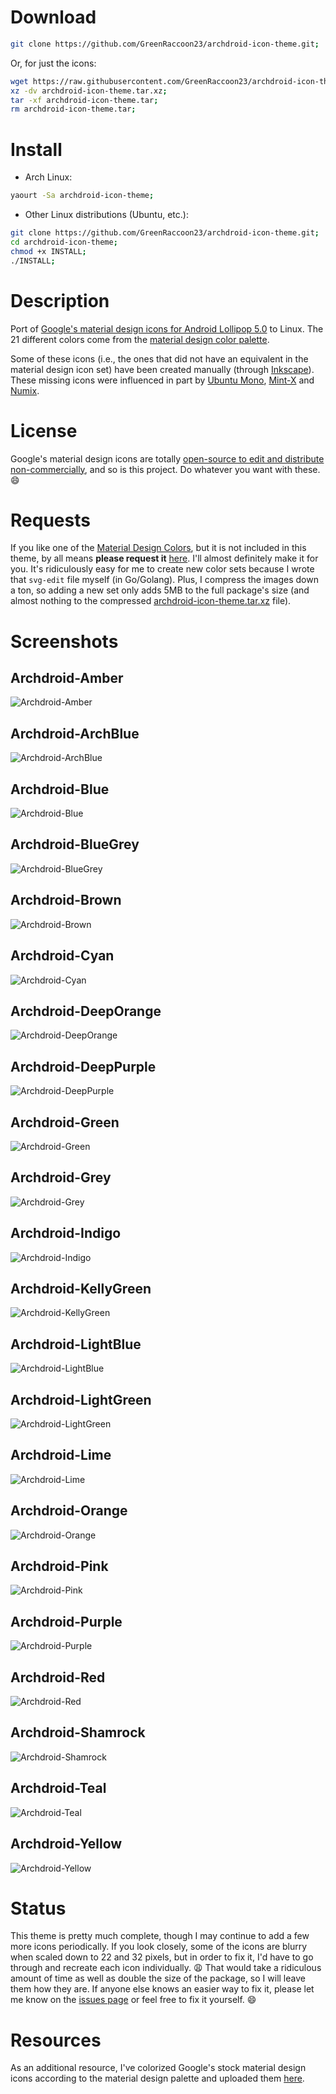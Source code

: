# Download

```bash
git clone https://github.com/GreenRaccoon23/archdroid-icon-theme.git;
```

Or, for just the icons:

```bash
wget https://raw.githubusercontent.com/GreenRaccoon23/archdroid-icon-theme/master/archdroid-icon-theme.tar.xz;
xz -dv archdroid-icon-theme.tar.xz;
tar -xf archdroid-icon-theme.tar;
rm archdroid-icon-theme.tar;
```

# Install

- Arch Linux:
```bash
yaourt -Sa archdroid-icon-theme;
```
- Other Linux distributions (Ubuntu, etc.):
```bash
git clone https://github.com/GreenRaccoon23/archdroid-icon-theme.git;
cd archdroid-icon-theme;
chmod +x INSTALL;
./INSTALL;
```

# Description

Port of [Google's material design icons for Android Lollipop 5.0](https://github.com/google/material-design-icons "Material Design Icons") to Linux. The 21 different colors come from the [material design color palette](http://www.google.com/design/spec/style/color.html#color-color-palette "Material Design Color Palette").

Some of these icons (i.e., the ones that did not have an equivalent in the material design icon set) have been created manually (through [Inkscape](https://www.archlinux.org/packages/extra/x86_64/inkscape/ "Inkscape for Arch Linux")). These missing icons were influenced in part by [Ubuntu Mono](http://packages.ubuntu.com/vivid/ubuntu-mono "Ubuntu Mono Icon Package"), [Mint-X](https://github.com/linuxmint/mint-x-icons "Linux Mint Icons") and [Numix](https://github.com/numixproject/numix-icon-theme "Numix Icons").

# License

Google's material design icons are totally [open-source to edit and distribute non-commercially](https://github.com/google/material-design-icons/blob/master/LICENSE "Material Design Icons - License"), and so is this project. Do whatever you want with these. :smile:

# Requests

If you like one of the [Material Design Colors](http://www.google.com/design/spec/style/color.html#color-color-palette "Material Design Color Palette"), but it is not included in this theme, by all means **please request it** [here](https://github.com/GreenRaccoon23/archdroid-icon-theme/issues "Archdroid Icon Theme Issues"). I'll almost definitely make it for you. It's ridiculously easy for me to create new color sets because I wrote that `svg-edit` file myself (in Go/Golang). Plus, I compress the images down a ton, so adding a new set only adds 5MB to the full package's size (and almost nothing to the compressed [archdroid-icon-theme.tar.xz](./archdroid-icon-theme.tar.xz) file).

# Screenshots

## Archdroid-Amber
![Archdroid-Amber](https://github.com/GreenRaccoon23/archdroid-icon-theme/blob/master/screenshots/screenshot_Amber.png)

## Archdroid-ArchBlue
![Archdroid-ArchBlue](https://github.com/GreenRaccoon23/archdroid-icon-theme/blob/master/screenshots/screenshot_ArchBlue.png)

## Archdroid-Blue
![Archdroid-Blue](https://github.com/GreenRaccoon23/archdroid-icon-theme/blob/master/screenshots/screenshot_Blue.png)

## Archdroid-BlueGrey
![Archdroid-BlueGrey](https://github.com/GreenRaccoon23/archdroid-icon-theme/blob/master/screenshots/screenshot_BlueGrey.png)

## Archdroid-Brown
![Archdroid-Brown](https://github.com/GreenRaccoon23/archdroid-icon-theme/blob/master/screenshots/screenshot_Brown.png)

## Archdroid-Cyan
![Archdroid-Cyan](https://github.com/GreenRaccoon23/archdroid-icon-theme/blob/master/screenshots/screenshot_Cyan.png)

## Archdroid-DeepOrange
![Archdroid-DeepOrange](https://github.com/GreenRaccoon23/archdroid-icon-theme/blob/master/screenshots/screenshot_DeepOrange.png)

## Archdroid-DeepPurple
![Archdroid-DeepPurple](https://github.com/GreenRaccoon23/archdroid-icon-theme/blob/master/screenshots/screenshot_DeepPurple.png)

## Archdroid-Green
![Archdroid-Green](https://github.com/GreenRaccoon23/archdroid-icon-theme/blob/master/screenshots/screenshot_Green.png)

## Archdroid-Grey
![Archdroid-Grey](https://github.com/GreenRaccoon23/archdroid-icon-theme/blob/master/screenshots/screenshot_Grey.png)

## Archdroid-Indigo
![Archdroid-Indigo](https://github.com/GreenRaccoon23/archdroid-icon-theme/blob/master/screenshots/screenshot_Indigo.png)

## Archdroid-KellyGreen
![Archdroid-KellyGreen](https://github.com/GreenRaccoon23/archdroid-icon-theme/blob/master/screenshots/screenshot_KellyGreen.png)

## Archdroid-LightBlue
![Archdroid-LightBlue](https://github.com/GreenRaccoon23/archdroid-icon-theme/blob/master/screenshots/screenshot_LightBlue.png)

## Archdroid-LightGreen
![Archdroid-LightGreen](https://github.com/GreenRaccoon23/archdroid-icon-theme/blob/master/screenshots/screenshot_LightGreen.png)

## Archdroid-Lime
![Archdroid-Lime](https://github.com/GreenRaccoon23/archdroid-icon-theme/blob/master/screenshots/screenshot_Lime.png)

## Archdroid-Orange
![Archdroid-Orange](https://github.com/GreenRaccoon23/archdroid-icon-theme/blob/master/screenshots/screenshot_Orange.png)

## Archdroid-Pink
![Archdroid-Pink](https://github.com/GreenRaccoon23/archdroid-icon-theme/blob/master/screenshots/screenshot_Pink.png)

## Archdroid-Purple
![Archdroid-Purple](https://github.com/GreenRaccoon23/archdroid-icon-theme/blob/master/screenshots/screenshot_Purple.png)

## Archdroid-Red
![Archdroid-Red](https://github.com/GreenRaccoon23/archdroid-icon-theme/blob/master/screenshots/screenshot_Red.png)

## Archdroid-Shamrock
![Archdroid-Shamrock](https://github.com/GreenRaccoon23/archdroid-icon-theme/blob/master/screenshots/screenshot_Shamrock.png)

## Archdroid-Teal
![Archdroid-Teal](https://github.com/GreenRaccoon23/archdroid-icon-theme/blob/master/screenshots/screenshot_Teal.png)

## Archdroid-Yellow
![Archdroid-Yellow](https://github.com/GreenRaccoon23/archdroid-icon-theme/blob/master/screenshots/screenshot_Yellow.png)

# Status

This theme is pretty much complete, though I may continue to add a few more icons periodically. If you look closely, some of the icons are blurry when scaled down to 22 and 32 pixels, but in order to fix it, I'd have to go through and recreate each icon individually. :weary: That would take a ridiculous amount of time as well as double the size of the package, so I will leave them how they are. If anyone else knows an easier way to fix it, please let me know on the [issues page](https://github.com/GreenRaccoon23/archdroid-icon-theme/issues "Archdroid Icon Theme Issues") or feel free to fix it yourself. :smile:

# Resources

As an additional resource, I've colorized Google's stock material design icons according to the material design palette and uploaded them [here](https://github.com/GreenRaccoon23/material-design-icons-colors "Material Design Icons - Colors").
